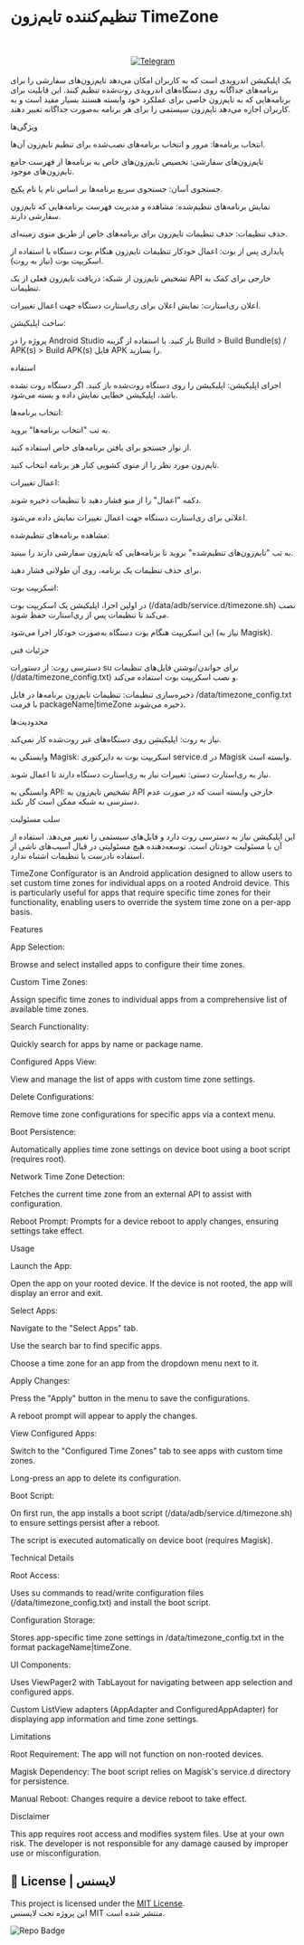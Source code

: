 # تنظیم‌کننده تایم‌زون TimeZone
<div align="center">
  <br><br>
  <a href="https://t.me/NullError_ir" target="_blank">
    <img src="https://img.shields.io/badge/Telegram-black?style=for-the-badge&logo=Telegram" alt="Telegram" />
  </a>
</div>
<br>
 یک اپلیکیشن اندرویدی است که به کاربران امکان می‌دهد تایم‌زون‌های سفارشی را برای برنامه‌های جداگانه روی دستگاه‌های اندرویدی روت‌شده تنظیم کنند. این قابلیت برای برنامه‌هایی که به تایم‌زون خاصی برای عملکرد خود وابسته هستند بسیار مفید است و به کاربران اجازه می‌دهد تایم‌زون سیستمی را برای هر برنامه به‌صورت جداگانه تغییر دهند.
 
ویژگی‌ها

انتخاب برنامه‌ها: مرور و انتخاب برنامه‌های نصب‌شده برای تنظیم تایم‌زون آن‌ها.

تایم‌زون‌های سفارشی: تخصیص تایم‌زون‌های خاص به برنامه‌ها از فهرست جامع تایم‌زون‌های موجود.

جستجوی آسان: جستجوی سریع برنامه‌ها بر اساس نام یا نام پکیج.

نمایش برنامه‌های تنظیم‌شده: مشاهده و مدیریت فهرست برنامه‌هایی که تایم‌زون سفارشی دارند.

حذف تنظیمات: حذف تنظیمات تایم‌زون برای برنامه‌های خاص از طریق منوی زمینه‌ای.

پایداری پس از بوت: اعمال خودکار تنظیمات تایم‌زون هنگام بوت دستگاه با استفاده از اسکریپت بوت (نیاز به روت).

تشخیص تایم‌زون از شبکه: دریافت تایم‌زون فعلی از یک API خارجی برای کمک به تنظیمات.

اعلان ری‌استارت: نمایش اعلان برای ری‌استارت دستگاه جهت اعمال تغییرات.



ساخت اپلیکیشن:

پروژه را در Android Studio باز کنید.
با استفاده از گزینه Build > Build Bundle(s) / APK(s) > Build APK(s) فایل APK را بسازید.


استفاده

اجرای اپلیکیشن:
اپلیکیشن را روی دستگاه روت‌شده باز کنید. اگر دستگاه روت نشده باشد، اپلیکیشن خطایی نمایش داده و بسته می‌شود.


انتخاب برنامه‌ها:

به تب "انتخاب برنامه‌ها" بروید.

از نوار جستجو برای یافتن برنامه‌های خاص استفاده کنید.

تایم‌زون مورد نظر را از منوی کشویی کنار هر برنامه انتخاب کنید.



اعمال تغییرات:

دکمه "اعمال" را از منو فشار دهید تا تنظیمات ذخیره شوند.

اعلانی برای ری‌استارت دستگاه جهت اعمال تغییرات نمایش داده می‌شود.



مشاهده برنامه‌های تنظیم‌شده:

به تب "تایم‌زون‌های تنظیم‌شده" بروید تا برنامه‌هایی که تایم‌زون سفارشی دارند را ببینید.

برای حذف تنظیمات یک برنامه، روی آن طولانی فشار دهید.



اسکریپت بوت:

در اولین اجرا، اپلیکیشن یک اسکریپت بوت (/data/adb/service.d/timezone.sh) نصب می‌کند تا تنظیمات پس از ری‌استارت حفظ شوند.

این اسکریپت هنگام بوت دستگاه به‌صورت خودکار اجرا می‌شود (نیاز به Magisk).




جزئیات فنی

دسترسی روت: 
از دستورات su برای خواندن/نوشتن فایل‌های تنظیمات (/data/timezone_config.txt) و نصب اسکریپت بوت استفاده می‌کند.

ذخیره‌سازی تنظیمات:
 تنظیمات تایم‌زون برنامه‌ها در فایل /data/timezone_config.txt با فرمت packageName|timeZone ذخیره می‌شوند.
 


محدودیت‌ها

نیاز به روت:
 اپلیکیشن روی دستگاه‌های غیر روت‌شده کار نمی‌کند.
 
وابستگی به Magisk:
 اسکریپت بوت به دایرکتوری service.d در Magisk وابسته است.
 
نیاز به ری‌استارت دستی:
 تغییرات نیاز به ری‌استارت دستگاه دارند تا اعمال شوند.
 
وابستگی به API: 
تشخیص تایم‌زون به API خارجی وابسته است که در صورت عدم دسترسی به شبکه ممکن است کار نکند.


سلب مسئولیت

این اپلیکیشن نیاز به دسترسی روت دارد و فایل‌های سیستمی را تغییر می‌دهد. استفاده از آن با مسئولیت خودتان است. توسعه‌دهنده هیچ مسئولیتی در قبال آسیب‌های ناشی از استفاده نادرست یا تنظیمات اشتباه ندارد.




TimeZone Configurator is an Android application designed to allow users to set custom time zones for individual apps on a rooted Android device. This is particularly useful for apps that require specific time zones for their functionality, enabling users to override the system time zone on a per-app basis.

Features

App Selection:

Browse and select installed apps to configure their time zones.
 
Custom Time Zones:

 Assign specific time zones to individual apps from a comprehensive list of available time zones.

Search Functionality:

 Quickly search for apps by name or package name.

Configured Apps View: 

View and manage the list of apps with custom time zone settings.

Delete Configurations:

 Remove time zone configurations for specific apps via a context menu.

Boot Persistence:

 Automatically applies time zone settings on device boot using a boot script (requires root).

Network Time Zone Detection:

 Fetches the current time zone from an external API to assist with configuration.

Reboot Prompt:
 Prompts for a device reboot to apply changes, ensuring settings take effect.


Usage

Launch the App:

Open the app on your rooted device. If the device is not rooted, the app will display an error and exit.


Select Apps:

Navigate to the "Select Apps" tab.

Use the search bar to find specific apps.

Choose a time zone for an app from the dropdown menu next to it.



Apply Changes:

Press the "Apply" button in the menu to save the configurations.

A reboot prompt will appear to apply the changes.



View Configured Apps:

Switch to the "Configured Time Zones" tab to see apps with custom time zones.

Long-press an app to delete its configuration.



Boot Script:

On first run, the app installs a boot script (/data/adb/service.d/timezone.sh) to ensure settings persist after a reboot.

The script is executed automatically on device boot (requires Magisk).




Technical Details

Root Access: 

Uses su commands to read/write configuration files (/data/timezone_config.txt) and install the boot script.

Configuration Storage: 

Stores app-specific time zone settings in /data/timezone_config.txt in the format packageName|timeZone.

UI Components:

Uses ViewPager2 with TabLayout for navigating between app selection and configured apps.

Custom ListView adapters (AppAdapter and ConfiguredAppAdapter) for displaying app information and time zone settings.



Limitations

Root Requirement:
 The app will not function on non-rooted devices.
 
Magisk Dependency: 
The boot script relies on Magisk's service.d directory for persistence.

Manual Reboot:
 Changes require a device reboot to take effect.
 



Disclaimer

This app requires root access and modifies system files. Use at your own risk. The developer is not responsible for any damage caused by improper use or misconfiguration.



## 📄 License | لایسنس

This project is licensed under the [MIT License](LICENSE).  
این پروژه تحت لایسنس MIT منتشر شده است.





![Repo Badge](https://visitor-badge.laobi.icu/badge?page_id=null-err0r.TimeZone)

